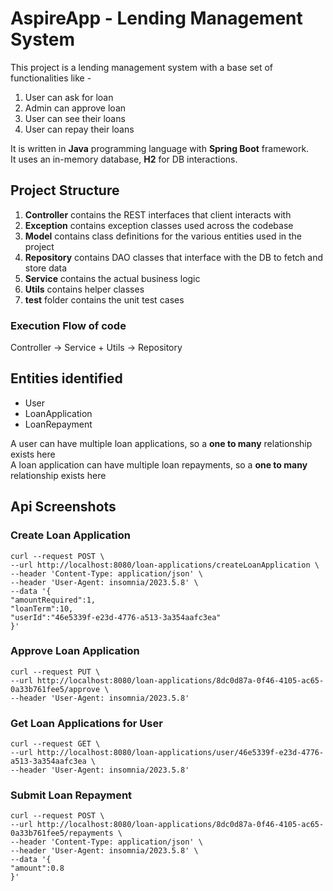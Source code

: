 # AspireApp - Lending Management System

This project is a lending management system with a base set of functionalities like -

1. User can ask for loan
2. Admin can approve loan
3. User can see their loans
4. User can repay their loans

It is written in **Java** programming language with **Spring Boot** framework.  
It uses an in-memory database, **H2** for DB interactions.

## Project Structure

1. **Controller** contains the REST interfaces that client interacts with
2. **Exception** contains exception classes used across the codebase
3. **Model** contains class definitions for the various entities used in the project
4. **Repository** contains DAO classes that interface with the DB to fetch and store data
5. **Service** contains the actual business logic
6. **Utils** contains helper classes
7. **test** folder contains the unit test cases

### Execution Flow of code
Controller -> Service + Utils -> Repository

## Entities identified

- User
- LoanApplication
- LoanRepayment

A user can have multiple loan applications, so a **one to many** relationship exists here  
A loan application can have multiple loan repayments, so a **one to many** relationship exists here

## Api Screenshots
### Create Loan Application
    curl --request POST \
    --url http://localhost:8080/loan-applications/createLoanApplication \
    --header 'Content-Type: application/json' \
    --header 'User-Agent: insomnia/2023.5.8' \
    --data '{
    "amountRequired":1,
    "loanTerm":10,
    "userId":"46e5339f-e23d-4776-a513-3a354aafc3ea"
    }'

### Approve Loan Application
    curl --request PUT \
    --url http://localhost:8080/loan-applications/8dc0d87a-0f46-4105-ac65-0a33b761fee5/approve \
    --header 'User-Agent: insomnia/2023.5.8'
### Get Loan Applications for User
    curl --request GET \
    --url http://localhost:8080/loan-applications/user/46e5339f-e23d-4776-a513-3a354aafc3ea \
    --header 'User-Agent: insomnia/2023.5.8'

### Submit Loan Repayment
    curl --request POST \
    --url http://localhost:8080/loan-applications/8dc0d87a-0f46-4105-ac65-0a33b761fee5/repayments \
    --header 'Content-Type: application/json' \
    --header 'User-Agent: insomnia/2023.5.8' \
    --data '{
    "amount":0.8
    }'

